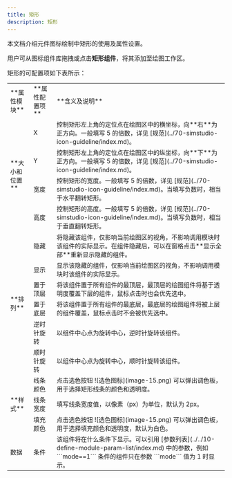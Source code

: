 ```yaml
---
title: 矩形
description: 矩形
---
```


本文档介绍元件图标绘制中矩形的使用及属性设置。

用户可从图标组件库拖拽或点击**矩形组件**，将其添加至绘图工作区。

矩形的可配置项如下表所示：

<table>
    <tr>
        <td>**属性模块**</td>
        <td>**属性配置项**</td>
        <td>**含义及说明**</td>
    </tr>
    <tr>
        <td rowspan="4">**大小和位置**</td>
        <td>X</td>
        <td>控制矩形左上角的定位点在绘图区中的横坐标，向**右**为正方向。一般填写 5 的倍数，详见 [规范](../70-simstudio-icon-guideline/index.md)。</td>
    </tr>
    <tr>
        <td>Y</td>
        <td>控制矩形左上角的定位点在绘图区中的纵坐标，向**下**为正方向。一般填写 5 的倍数，详见 [规范](../70-simstudio-icon-guideline/index.md)。</td>
    </tr>
    <tr>
        <td>宽度</td>
        <td>控制矩形的宽度。一般填写 5 的倍数，详见 [规范](../70-simstudio-icon-guideline/index.md)。当填写负数时，相当于水平翻转矩形。</td>
    </tr>
    <tr>
        <td>高度</td>
        <td>控制矩形的高度。一般填写 5 的倍数，详见 [规范](../70-simstudio-icon-guideline/index.md)。当填写负数时，相当于垂直翻转矩形。</td>
    </tr>
    <tr>
        <td rowspan="6">**排列**</td>
        <td>隐藏</td>
        <td>将隐藏该组件，仅影响当前绘图区的视角，不影响调用模块时该组件的实际显示。在组件隐藏后，可以在窗格点击**显示全部**重新显示隐藏的组件。</td>
    </tr>
    <tr>
        <td>显示</td>
        <td>显示该隐藏的组件，仅影响当前绘图区的视角，不影响调用模块时该组件的实际显示。</td>
    </tr>
    <tr>
        <td>置于顶层</td>
        <td>将该组件置于所有组件的最顶层，最顶层的绘图组件将基于透明度覆盖下层的组件，鼠标点击时也会优先选中。</td>
    </tr>
    <tr>
        <td>置于底层</td>
        <td>将该组件置于所有组件的最底层，最底层的绘图组件将被上层的组件覆盖，鼠标点击时不会被优先选中。</td>
    </tr>
    <tr>
        <td>逆时针旋转</td>
        <td>以组件中心点为旋转中心，逆时针旋转该组件。</td>
    </tr>
    <tr>
        <td>顺时针旋转</td>
        <td>以组件中心点为旋转中心，顺时针旋转该组件。</td>
    </tr>
    <tr>
        <td rowspan="3">**样式**</td>
        <td>线条颜色</td>
        <td>点击选色按钮 ![选色图标](image-15.png) 可以弹出调色板，用于选择矩形线条的颜色和透明度。</td>
    </tr>
    <tr>
        <td>线条宽度</td>
        <td>填写线条宽度值，以像素（px）为单位，默认为 2px。</td>
    </tr>
    <tr>
        <td>填充颜色</td>
        <td>点击选色按钮 ![选色图标](image-15.png) 可以弹出调色板，用于选择填充颜色和透明度，默认为白色。</td>
    </tr>
    <tr>
        <td>数据</td>
        <td>条件</td>
        <td>该组件将在什么条件下显示。可以引用 [参数列表](../../10-define-module-param-list/index.md) 中的参数，例如 ```mode==1``` 条件的组件只在参数 ```mode``` 值为 1 时显示。</td>
    </tr>
</table>